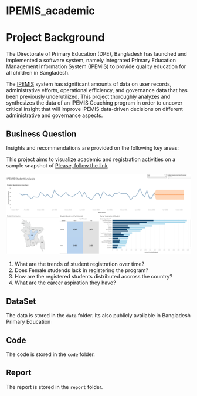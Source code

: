 # IPEMIS_academic

# Project Background
The Directorate of Primary Education (DPE), Bangladesh has launched and implemented a software system, namely Integrated Primary Education Management Information System (IPEMIS) to provide quality education for all children in Bangladesh. 

The [IPEMIS](https://ipemis.dpe.gov.bd/) system has significant amounts of data on user records, administrative efforts, operational efficiency, and governance data that has been previously underutilized. 
This project thoroughly analyzes and synthesizes the data of an IPEMIS Couching program  in order to uncover critical insight that will improve IPEMIS data-driven decisions on different administrative and governance aspects.

## Business Question
Insights and recommendations are provided on the following key areas:

This project aims to visualize academic and registration activities on a sample snapshot of  [Please, follow the link](https://public.tableau.com/views/IPEMISSTUDENTREGISTRATION/Dashboard1?:language=en-US&:sid=&:redirect=auth&:display_count=n&:origin=viz_share_link)

![Alt text](Image/Preview.png)


1. What are the trends of student registration over time?
2. Does Female studends lack in registering the program?
3. How are the registered students distributed accross the country?
4. What are the career aspiration they have?

## DataSet

The data is stored in the `data` folder. Its also publicly available in Bangladesh Primary Education

## Code

The code is stored in the `code` folder.

## Report

The report is stored in the `report` folder.
